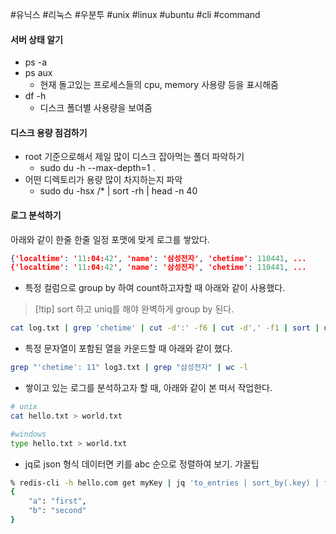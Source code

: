 #유닉스 #리눅스 #우분투 #unix #linux #ubuntu #cli #command

#### 서버 상태 알기

- ps -a
- ps aux
	- 현재 돌고있는 프로세스들의 cpu, memory 사용량 등을 표시해줌
- df -h
	- 디스크 폴더별 사용량을 보여줌

#### 디스크 용량 점검하기

- root 기준으로해서 제일 많이 디스크 잡아먹는 폴더 파악하기
	- sudo du -h --max-depth=1 .
- 어떤 디렉토리가 용량 많이 차지하는지 파악
	- sudo du -hsx /* | sort -rh | head -n 40

#### 로그 분석하기

아래와 같이 한줄 한줄 일정 포맷에 맞게 로그를 쌓았다.

```json
{'localtime': '11:04:42', 'name': '삼성전자', 'chetime': 110441, ...
{'localtime': '11:04:42', 'name': '삼성전자', 'chetime': 110441, ...
```

- 특정 컬럼으로 group by 하여 count하고자할 때 아래와 같이 사용했다.

> [!tip] sort 하고 uniq를 해야 완벽하게 group by 된다. 

```sh
cat log.txt | grep 'chetime' | cut -d':' -f6 | cut -d',' -f1 | sort | uniq -c | sort -n
```

- 특정 문자열이 포함된 열을 카운드할 때 아래와 같이 했다.

```sh
grep "'chetime': 11" log3.txt | grep "삼성전자" | wc -l
```

- 쌓이고 있는 로그를 분석하고자 할 때, 아래와 같이 본 떠서 작업한다.

```sh
# unix
cat hello.txt > world.txt

#windows 
type hello.txt > world.txt
```

- jq로 json 형식 데이터면 키를 abc 순으로 정렬하여 보기. 갸꿀팁 
```sh
% redis-cli -h hello.com get myKey | jq 'to_entries | sort_by(.key) | from_entries'
{
	"a": "first",
	"b": "second"
}
```